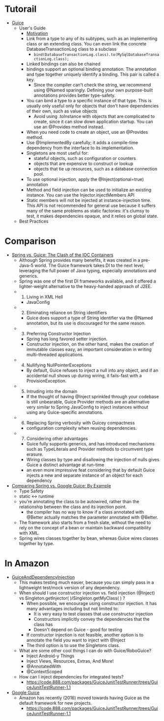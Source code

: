 # Tutorail
 - [Guice](https://github.com/google/guice)
    - User's Guide
         - [Motivation](https://github.com/google/guice/wiki/Motivation)
         - Link from a type to any of its subtypes, such as an implementing class or an extending class. You can even link the concrete DatabaseTransactionLog class to a subclass
            - ```bind(DatabaseTransactionLog.class).to(MySqlDatabaseTransactionLog.class);```
         - Linked bindings can also be chained
         - bindings support an optional binding annotation. The annotation and type together uniquely identify a binding. This pair is called a key.
            - Since the compiler can't check the string, we recommend using @Named sparingly. Defining your own purpose-built annotations provides better type-safety.
         - You can bind a type to a specific instance of that type. This is usually only useful only for objects that don't have dependencies of their own, such as value objects
            - Avoid using .toInstance with objects that are complicated to create, since it can slow down application startup. You can use an @Provides method instead.
         - When you need code to create an object, use an @Provides method.
         - Use @ImplementedBy carefully; it adds a compile-time dependency from the interface to its implementation.
         - Singletons are most useful for:
            - stateful objects, such as configuration or counters
            - objects that are expensive to construct or lookup
            - objects that tie up resources, such as a database connection pool.
         - To use optional injection, apply the @Inject(optional=true) annotation
         - Method and field injection can be used to initialize an existing instance. You can use the Injector.injectMembers API
         - Static members will not be injected at instance-injection time. This API is not recommended for general use because it suffers many of the same problems as static factories: it's clumsy to test, it makes dependencies opaque, and it relies on global state.
    - Best Practices
 
 
 
 
 
 
 
 
 
 
# Comparison
 - [Spring vs. Guice: The Clash of the IOC Containers](http://www.theserverside.com/feature/Spring-vs-Guice-The-Clash-of-the-IOC-Containers)
    - Although Spring provides many benefits, it was created in a pre-Java-5 world. The Guice framework takes DI to the next level, leveraging the full power of Java typing, especially annotations and generics.
    - Spring was one of the first DI frameworks available, and it offered a lighter-weight alternative to the heavy-handed approach of J2EE.
    - 1. Living in XML Hell
        - JavaConfig
    - 2. Eliminating reliance on String identifiers
        - Guice does support a type of String identifier via the @Named annotation, but its use is discouraged for the same reason. 
    - 3. Preferring Constructor Injection
        - Spring has long favored setter injection. 
        - Constructor injection, on the other hand, makes the creation of immutable classes easy, an important consideration in writing multi-threaded applications. 
    - 4. Nullifying NullPointerExceptions
        - By default, Guice refuses to inject a null into any object, and if an accidental null shows up during wiring, it fails-fast with a ProvisionException.
    - 5. Intruding into the domain
        - If the thought of having @Inject sprinkled through your codebase is still unbearable, Guice Provider methods are an alternative very similar to Spring JavaConfig to inject instances without using any Guice-specific annotations.
    - 6. Replacing Spring verbosity with Guicey compactness
        - configuration complexity when reusing dependencies.
    - 7. Considering other advantages
        - Guice fully supports generics, and has introduced mechanisms such as TypeLiterals and Provider methods to circumvent type erasure.
        - Wiring classes by type and disallowing the injection of nulls gives Guice a distinct advantage at run-time
        - an even more impressive feat considering that by default Guice injects a new and separate instance of an object for each dependency
 - [Comparing Spring vs. Google Guice: By Example](http://www.theserverside.com/feature/Comparing-Spring-vs-Google-Guice-By-Example)
    - Type Safety
    - static <-> runtime
    - you're annotating the class to be autowired, rather than the relationship between the class and its injection point.  
        - the compiler has no way to know if a class annotated with @Better actually matches the parameter annotated with @Better. 
    - The framework also starts from a fresh slate, without the need to rely on the concept of a bean or maintain backward compatibility with XML.
    - Spring wires classes together by bean, whereas Guice wires classes together by type.

# In Amazon
 - [GuiceAndDependencyInjection](https://w.888.com/index.php/GuiceAndDependencyInjection)
    - This makes testing much easier, because you can simply pass in a lightweight test/mock version of any dependency.
    - When should I use constructor injection vs. field injection (@Inject) vs Singleton.getInjector( )/Singleton.getMyClass( ) ?
        - When possible, we encourage using constructor injection. It has many advantages including but not limited to:
            - It is very easy to test classes that use constructor injection
            - Constructors implicitly convey the dependencies that the class has
            - Doesn't depend on Guice - good for testing
        - If constructor injection is not feasible, another option is to annotate the field you want to inject with @Inject
        - The third option is to use the Singletons class.
    - What are some other cool things I can do with Guice/RoboGuice?
        - Inject Android-y Things
        - Inject Views, Resources, Extras, And More!
        - @AnnotatedWith
        - @ContextScoped
    - How can I inject dependencies for integrated tests?
        - https://code.888.com/packages/GuiceJunitTestRunner/trees/GuiceJunitTestRunner-1.1
 - [Google Guice](https://w.888.com/bin/view/PeopleExperience/SDECurriculum/Guice/)
    -  Amazon has recently (2016) moved towards having Guice as the default framework for new projects.
        - https://code.888.com/packages/GuiceJunitTestRunner/trees/GuiceJunitTestRunner-1.1